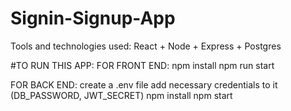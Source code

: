 # Signin-Signup-App
Tools and technologies used:
React + Node + Express + Postgres

#TO RUN THIS APP:
FOR FRONT END:
npm install
npm run start

FOR BACK END:
create a .env file
add necessary credentials to it (DB_PASSWORD, JWT_SECRET)
npm install
npm start
